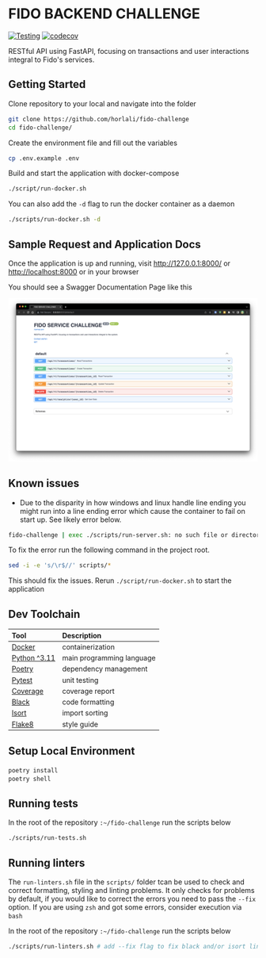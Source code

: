 # FIDO BACKEND CHALLENGE

[![Testing](https://github.com/horlali/fido-challenge/actions/workflows/testing.yml/badge.svg)](https://github.com/horlali/fido-challenge/actions/workflows/testing.yml)
[![codecov](https://codecov.io/gh/horlali/fido-challenge/graph/badge.svg?token=8ZBXPZYFLV)](https://codecov.io/gh/horlali/fido-challenge)

RESTful API using FastAPI, focusing on transactions and user interactions integral to Fido's services.

## Getting Started

Clone repository to your local and navigate into the folder

```bash
git clone https://github.com/horlali/fido-challenge
cd fido-challenge/
```

Create the environment file and fill out the variables

```bash
cp .env.example .env
```

Build and start the application with docker-compose

```bash
./script/run-docker.sh
```

You can also add the `-d` flag to run the docker container as a daemon

```bash
./scripts/run-docker.sh -d
```

## Sample Request and Application Docs

Once the application is up and running, visit <http://127.0.0.1:8000/> or <http://localhost:8000> or in your browser

You should see a Swagger Documentation Page like this

![Alt text](docs/screenshots/home.png)

## Known issues

- Due to the disparity in how windows and linux handle line ending you might run into a line ending error which cause the container to fail on start up. See likely error below.

```bash
fido-challenge | exec ./scripts/run-server.sh: no such file or directory
```

To fix the error run the following command in the project root.

```bash
sed -i -e 's/\r$//' scripts/*
```

This should fix the issues. Rerun `./script/run-docker.sh` to start the application

## Dev Toolchain

| Tool                                              | Description               |
| :------------------------------------------------ | :------------------------ |
| [Docker](https://www.docker.com/)                 | containerization          |
| [Python ^3.11](https://www.python.org/)           | main programming language |
| [Poetry](https://python-poetry.org/)              | dependency management     |
| [Pytest](https://docs.pytest.org/)                | unit testing              |
| [Coverage](https://coverage.readthedocs.io/)      | coverage report           |
| [Black](https://github.com/psf/black)             | code formatting           |
| [Isort](https://pycqa.github.io/isort/)           | import sorting            |
| [Flake8](https://flake8.pycqa.org/en/latest/)     | style guide               |

## Setup Local Environment

```bash
poetry install
poetry shell
```

## Running tests

In the root of the repository `:~/fido-challenge` run the scripts below

```bash
./scripts/run-tests.sh
```

## Running linters

The `run-linters.sh` file in the `scripts/` folder tcan be used to check and correct formatting, styling and linting problems. It only checks for problems by default, if you would like to correct the errors you need to pass the `--fix` option. If you are using `zsh` and got some errors, consider execution via `bash`

In the root of the repository `:~/fido-challenge` run the scripts below

```bash
./scripts/run-linters.sh # add --fix flag to fix black and/or isort linting issues
```
